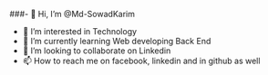 ###- 👋 Hi, I’m @Md-SowadKarim
- 👀 I’m interested in Technology
- 🌱 I’m currently learning Web developing Back End
- 💞️ I’m looking to collaborate on Linkedin
- 📫 How to reach me on facebook, linkedin and in github as well

<!---
Md-SowadKarim/Md-SowadKarim is a ✨ special ✨ repository because its `README.md` (this file) appears on your GitHub profile.
You can click the Preview link to take a look at your changes.
--->
